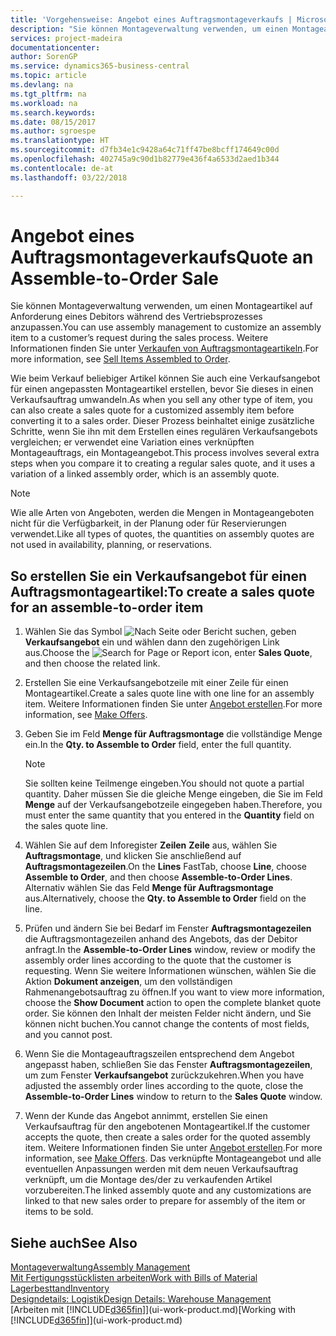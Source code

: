 ```yaml
---
title: 'Vorgehensweise: Angebot eines Auftragsmontageverkaufs | Microsoft Docs'
description: "Sie können Montageverwaltung verwenden, um einen Montageartikel auf Anforderung eines Debitors während des Vertriebsprozesses anzupassen."
services: project-madeira
documentationcenter: 
author: SorenGP
ms.service: dynamics365-business-central
ms.topic: article
ms.devlang: na
ms.tgt_pltfrm: na
ms.workload: na
ms.search.keywords: 
ms.date: 08/15/2017
ms.author: sgroespe
ms.translationtype: HT
ms.sourcegitcommit: d7fb34e1c9428a64c71ff47be8bcff174649c00d
ms.openlocfilehash: 402745a9c90d1b82779e436f4a6533d2aed1b344
ms.contentlocale: de-at
ms.lasthandoff: 03/22/2018

---
```

# <a name="quote-an-assemble-to-order-sale"></a><span data-ttu-id="d6755-103">Angebot eines Auftragsmontageverkaufs</span><span class="sxs-lookup"><span data-stu-id="d6755-103">Quote an Assemble-to-Order Sale</span></span>
<span data-ttu-id="d6755-104">Sie können Montageverwaltung verwenden, um einen Montageartikel auf Anforderung eines Debitors während des Vertriebsprozesses anzupassen.</span><span class="sxs-lookup"><span data-stu-id="d6755-104">You can use assembly management to customize an assembly item to a customer’s request during the sales process.</span></span> <span data-ttu-id="d6755-105">Weitere Informationen finden Sie unter [Verkaufen von Auftragsmontageartikeln](assembly-how-to-sell-items-assembled-to-order.md).</span><span class="sxs-lookup"><span data-stu-id="d6755-105">For more information, see [Sell Items Assembled to Order](assembly-how-to-sell-items-assembled-to-order.md).</span></span>  

<span data-ttu-id="d6755-106">Wie beim Verkauf beliebiger Artikel können Sie auch eine Verkaufsangebot für einen angepassten Montageartikel erstellen, bevor Sie dieses in einen Verkaufsauftrag umwandeln.</span><span class="sxs-lookup"><span data-stu-id="d6755-106">As when you sell any other type of item, you can also create a sales quote for a customized assembly item before converting it to a sales order.</span></span> <span data-ttu-id="d6755-107">Dieser Prozess beinhaltet einige zusätzliche Schritte, wenn Sie ihn mit dem Erstellen eines regulären Verkaufsangebots vergleichen; er verwendet eine Variation eines verknüpften Montageauftrags, ein Montageangebot.</span><span class="sxs-lookup"><span data-stu-id="d6755-107">This process involves several extra steps when you compare it to creating a regular sales quote, and it uses a variation of a linked assembly order, which is an assembly quote.</span></span>

> [!NOTE]  
>  <span data-ttu-id="d6755-108">Wie alle Arten von Angeboten, werden die Mengen in Montageangeboten nicht für die Verfügbarkeit, in der Planung oder für Reservierungen verwendet.</span><span class="sxs-lookup"><span data-stu-id="d6755-108">Like all types of quotes, the quantities on assembly quotes are not used in availability, planning, or reservations.</span></span>  

## <a name="to-create-a-sales-quote-for-an-assemble-to-order-item"></a><span data-ttu-id="d6755-109">So erstellen Sie ein Verkaufsangebot für einen Auftragsmontageartikel:</span><span class="sxs-lookup"><span data-stu-id="d6755-109">To create a sales quote for an assemble-to-order item</span></span>  
1.  <span data-ttu-id="d6755-110">Wählen Sie das Symbol ![Nach Seite oder Bericht suchen](media/ui-search/search_small.png "Symbol Nach Seite oder Bericht suchen"), geben **Verkaufsangebot** ein und wählen dann den zugehörigen Link aus.</span><span class="sxs-lookup"><span data-stu-id="d6755-110">Choose the ![Search for Page or Report](media/ui-search/search_small.png "Search for Page or Report icon") icon, enter **Sales Quote**, and then choose the related link.</span></span>  
2.  <span data-ttu-id="d6755-111">Erstellen Sie eine Verkaufsangebotzeile mit einer Zeile für einen Montageartikel.</span><span class="sxs-lookup"><span data-stu-id="d6755-111">Create a sales quote line with one line for an assembly item.</span></span> <span data-ttu-id="d6755-112">Weitere Informationen finden Sie unter  [Angebot erstellen](sales-how-make-offers.md).</span><span class="sxs-lookup"><span data-stu-id="d6755-112">For more information, see [Make Offers](sales-how-make-offers.md).</span></span>  
3.  <span data-ttu-id="d6755-113">Geben Sie im Feld **Menge für Auftragsmontage** die vollständige Menge ein.</span><span class="sxs-lookup"><span data-stu-id="d6755-113">In the **Qty. to Assemble to Order** field, enter the full quantity.</span></span>

    > [!NOTE]  
    >  <span data-ttu-id="d6755-114">Sie sollten keine Teilmenge eingeben.</span><span class="sxs-lookup"><span data-stu-id="d6755-114">You should not quote a partial quantity.</span></span> <span data-ttu-id="d6755-115">Daher müssen Sie die gleiche Menge eingeben, die Sie im Feld **Menge** auf der Verkaufsangebotzeile eingegeben haben.</span><span class="sxs-lookup"><span data-stu-id="d6755-115">Therefore, you must enter the same quantity that you entered in the **Quantity** field on the sales quote line.</span></span>  

4.  <span data-ttu-id="d6755-116">Wählen Sie auf dem Inforegister **Zeilen** **Zeile** aus, wählen Sie **Auftragsmontage**, und klicken Sie anschließend auf **Auftragsmontagezeilen**.</span><span class="sxs-lookup"><span data-stu-id="d6755-116">On the **Lines** FastTab, choose **Line**, choose **Assemble to Order**, and then choose **Assemble-to-Order Lines**.</span></span> <span data-ttu-id="d6755-117">Alternativ wählen Sie das Feld **Menge für Auftragsmontage** aus.</span><span class="sxs-lookup"><span data-stu-id="d6755-117">Alternatively, choose the **Qty. to Assemble to Order** field on the line.</span></span>  
5.  <span data-ttu-id="d6755-118">Prüfen und ändern Sie bei Bedarf im Fenster **Auftragsmontagezeilen** die Auftragsmontagezeilen anhand des Angebots, das der Debitor anfragt.</span><span class="sxs-lookup"><span data-stu-id="d6755-118">In the **Assemble-to-Order Lines** window, review or modify the assembly order lines according to the quote that the customer is requesting.</span></span> <span data-ttu-id="d6755-119">Wenn Sie weitere Informationen wünschen, wählen Sie die Aktion **Dokument anzeigen**, um den vollständigen Rahmenangebotsauftrag zu öffnen.</span><span class="sxs-lookup"><span data-stu-id="d6755-119">If you want to view more information, choose the **Show Document** action to open the complete blanket quote order.</span></span> <span data-ttu-id="d6755-120">Sie können den Inhalt der meisten Felder nicht ändern, und Sie können nicht buchen.</span><span class="sxs-lookup"><span data-stu-id="d6755-120">You cannot change the contents of most fields, and you cannot post.</span></span>  
6.  <span data-ttu-id="d6755-121">Wenn Sie die Montageauftragszeilen entsprechend dem Angebot angepasst haben, schließen Sie das Fenster **Auftragsmontagezeilen**, um zum Fenster **Verkaufsangebot** zurückzukehren.</span><span class="sxs-lookup"><span data-stu-id="d6755-121">When you have adjusted the assembly order lines according to the quote, close the **Assemble-to-Order Lines** window to return to the **Sales Quote** window.</span></span>  
7.  <span data-ttu-id="d6755-122">Wenn der Kunde das Angebot annimmt, erstellen Sie einen Verkaufsauftrag für den angebotenen Montageartikel.</span><span class="sxs-lookup"><span data-stu-id="d6755-122">If the customer accepts the quote, then create a sales order for the quoted assembly item.</span></span> <span data-ttu-id="d6755-123">Weitere Informationen finden Sie unter  [Angebot erstellen](sales-how-make-offers.md).</span><span class="sxs-lookup"><span data-stu-id="d6755-123">For more information, see [Make Offers](sales-how-make-offers.md).</span></span> <span data-ttu-id="d6755-124">Das verknüpfte Montageangebot und alle eventuellen Anpassungen werden mit dem neuen Verkaufsauftrag verknüpft, um die Montage des/der zu verkaufenden Artikel vorzubereiten.</span><span class="sxs-lookup"><span data-stu-id="d6755-124">The linked assembly quote and any customizations are linked to that new sales order to prepare for assembly of the item or items to be sold.</span></span>  

## <a name="see-also"></a><span data-ttu-id="d6755-125">Siehe auch</span><span class="sxs-lookup"><span data-stu-id="d6755-125">See Also</span></span>  
[<span data-ttu-id="d6755-126">Montageverwaltung</span><span class="sxs-lookup"><span data-stu-id="d6755-126">Assembly Management</span></span>](assembly-assemble-items.md)  
[<span data-ttu-id="d6755-127">Mit Fertigungsstücklisten arbeiten</span><span class="sxs-lookup"><span data-stu-id="d6755-127">Work with Bills of Material</span></span>](inventory-how-work-BOMs.md)  
[<span data-ttu-id="d6755-128">Lagerbesttand</span><span class="sxs-lookup"><span data-stu-id="d6755-128">Inventory</span></span>](inventory-manage-inventory.md)  
[<span data-ttu-id="d6755-129">Designdetails: Logistik</span><span class="sxs-lookup"><span data-stu-id="d6755-129">Design Details: Warehouse Management</span></span>](design-details-warehouse-management.md)  
<span data-ttu-id="d6755-130">[Arbeiten mit [!INCLUDE[d365fin](includes/d365fin_md.md)]](ui-work-product.md)</span><span class="sxs-lookup"><span data-stu-id="d6755-130">[Working with [!INCLUDE[d365fin](includes/d365fin_md.md)]](ui-work-product.md)</span></span>

